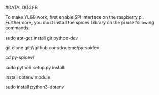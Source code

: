 #DATALOGGER

To make YL69 work, first enable SPI Interface on the raspberry pi. 
Furthermore, you must install the spidev Library on the pi
use following commands: 

sudo apt-get install git python-dev

git clone git://github.com/doceme/py-spidev

cd py-spidev/

sudo python setup.py install

Install dotenv module

sudo install python3-dotenv